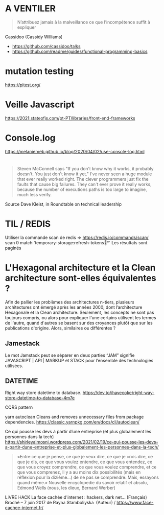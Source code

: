 # A VENTILER

> N’attribuez jamais à la malveillance ce que l’incompétence suffit à expliquer

Cassidoo (Cassidy Williams)
- https://github.com/cassidoo/talks
- https://github.com/readme/guides/functional-programming-basics

# mutation testing
https://pitest.org/


# Veille Javascript
https://2021.stateofjs.com/pt-PT/libraries/front-end-frameworks


# Console.log
https://melaniemeb.github.io/blog/2020/04/02/use-console-log.html

#
> Steven McConnell says "If you don't know why it works, it probably doesn't. You just don't know it yet."
I've never seen a huge module that ever really worked right. The clever programmers just fix the faults that cause big failures.
They can't ever prove it really works, because the number of executions paths is too large to imagine, much less verify.

Source Dave Kleist, in Roundtable on technical leadership

# TIL / REDIS
Utiliser la commande scan de redis => https://redis.io/commands/scan/
scan 0 match 'temporary-storage:refresh-tokens:1234:*'
Les résultats sont paginés

# L'Hexagonal architecture et la Clean architecture sont-elles équivalentes ?
Afin de pallier les problèmes des architectures n-tiers, plusieurs architectures ont émergé après les années 2000, dont l’architecture Hexagonale et la Clean architecture.
Seulement, les concepts ne sont pas toujours compris, ou alors pour expliquer l'une certains utilisent les termes de l'autre, quand d'autres se basent sur des croyances plutôt que sur les publications d'origine.
Alors, similaires ou différentes ?

## Jamestack
Le mot Jamstack peut se séparer en deux parties “JAM” signifie JAVASCRIPT | API | MARKUP et STACK pour l’ensemble des technologies utilisées.

## DATETIME
Right way store datetime to database.
https://dev.to/ihavecoke/right-way-store-datetime-to-database-4m7e

CQRS pattern


yarn autoclean
Cleans and removes unnecessary files from package dependencies.
https://classic.yarnpkg.com/en/docs/cli/autoclean/

Ce qui pousse les devs à partir d’une entreprise (et plus globalement les personnes dans la tech)
https://shirleyalmosni.wordpress.com/2021/02/19/ce-qui-pousse-les-devs-a-partir-dune-entreprise-et-plus-globalement-les-personnes-dans-la-tech/

> «Entre
ce que je pense,
ce que je veux dire,
ce que je crois dire,
ce que je dis,
ce que vous voulez entendre,
ce que vous entendez,
ce que vous croyez comprendre,
ce que vous voulez comprendre,
et ce que vous comprenez,
Il y a au moins dix possibilités (mais en réflexion pour la dizième...) de ne pas se comprendre.
Mais, essayons quand même.»
Nouvelle encyclopedie du savoir relatif et absolu, Edmond Wells (nous, les dieux, Bernard Werber)

LIVRE HACK La face cachée d'internet : hackers, dark net... (Français) Broché – 7 juin 2017 de Rayna Stamboliyska  (Auteur) / https://www.face-cachee-internet.fr/
